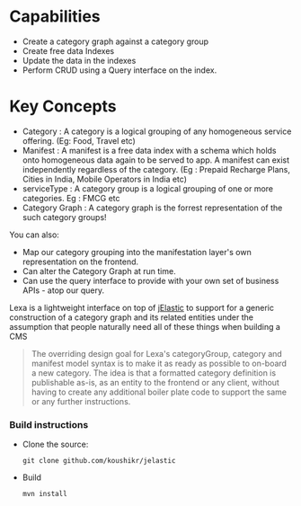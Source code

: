 

# Capabilities 
  - Create a category graph against a category group
  - Create free data Indexes
  - Update the data in the indexes
  - Perform CRUD using a Query interface on the index.
  
# Key Concepts

  - Category      : A category is a logical grouping of any homogeneous service offering. (Eg: Food, Travel etc) 
  - Manifest      : A manifest is a free data index with a schema which holds onto homogeneous data again to be served to app. A manifest can exist independently regardless of the category. (Eg : Prepaid Recharge Plans, Cities in India, Mobile Operators in India etc)
  - serviceType   : A category group is a logical grouping of one or more categories. Eg : FMCG etc
  - Category Graph : A category graph is the forrest representation of the such category groups!  
  
You can also:
  - Map our category grouping into the manifestation layer's own representation on the frontend. 
  - Can alter the Category Graph at run time. 
  - Can use the query interface to provide with your own set of business APIs - atop our query.  
  
Lexa is a lightweight interface on top of [jElastic](https://github.com/koushikr/jelastic) to support for a generic construction of a category graph and its related entities under the assumption that people naturally need all of these things when building a CMS 

> The overriding design goal for Lexa's
> categoryGroup, category and manifest model syntax is to 
> make it as ready as possible to on-board a new category. 
> The idea is that a formatted category definition is 
> publishable as-is, as an entity to the frontend or any client, 
> without having to create any additional boiler plate code
> to support the same or any further instructions.

### Build instructions
  - Clone the source:

        git clone github.com/koushikr/jelastic

  - Build

        mvn install

